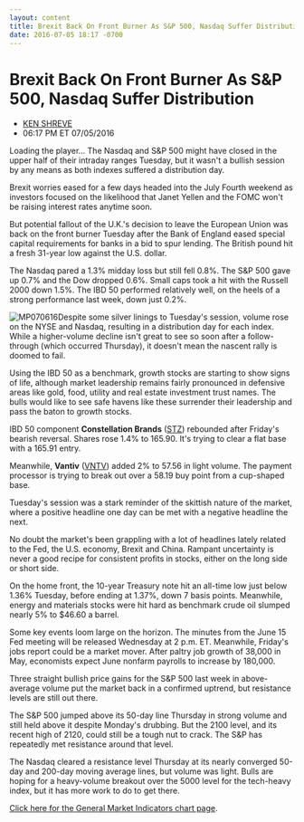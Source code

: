 ```yaml
---
layout: content
title: Brexit Back On Front Burner As S&P 500, Nasdaq Suffer Distribution
date: 2016-07-05 18:17 -0700
---
```



Brexit Back On Front Burner As S&P 500, Nasdaq Suffer Distribution
===================================================================




* [KEN SHREVE](https://www.investors.com/author/shrevek/ "Posts by KEN SHREVE")
* 06:17 PM ET 07/05/2016




Loading the player...
The Nasdaq and S&P 500 might have closed in the upper half of their intraday ranges Tuesday, but it wasn't a bullish session by any means as both indexes suffered a distribution day.


Brexit worries eased for a few days headed into the July Fourth weekend as investors focused on the likelihood that Janet Yellen and the FOMC won't be raising interest rates anytime soon.


But potential fallout of the U.K.'s decision to leave the European Union was back on the front burner Tuesday after the Bank of England eased special capital requirements for banks in a bid to spur lending. The British pound hit a fresh 31-year low against the U.S. dollar.


The Nasdaq pared a 1.3% midday loss but still fell 0.8%. The S&P 500 gave up 0.7% and the Dow dropped 0.6%. Small caps took a hit with the Russell 2000 down 1.5%. The IBD 50 performed relatively well, on the heels of a strong performance last week, down just 0.2%.


![MP070616](https://www.investors.com/wp-content/uploads/2016/07/MP070616.jpg)Despite some silver linings to Tuesday's session, volume rose on the NYSE and Nasdaq, resulting in a distribution day for each index. While a higher-volume decline isn't great to see so soon after a follow-through (which occurred Thursday), it doesn't mean the nascent rally is doomed to fail.


Using the IBD 50 as a benchmark, growth stocks are starting to show signs of life, although market leadership remains fairly pronounced in defensive areas like gold, food, utility and real estate investment trust names. The bulls would like to see safe havens like these surrender their leadership and pass the baton to growth stocks.


IBD 50 component **Constellation Brands** ([STZ](https://research.investors.com/quote.aspx?symbol=STZ)) rebounded after Friday's bearish reversal. Shares rose 1.4% to 165.90. It's trying to clear a flat base with a 165.91 entry.


Meanwhile, **Vantiv** ([VNTV](https://research.investors.com/quote.aspx?symbol=VNTV)) added 2% to 57.56 in light volume. The payment processor is trying to break out over a 58.19 buy point from a cup-shaped base.


Tuesday's session was a stark reminder of the skittish nature of the market, where a positive headline one day can be met with a negative headline the next.


No doubt the market's been grappling with a lot of headlines lately related to the Fed, the U.S. economy, Brexit and China. Rampant uncertainty is never a good recipe for consistent profits in stocks, either on the long side or short side.


On the home front, the 10-year Treasury note hit an all-time low just below 1.36% Tuesday, before ending at 1.37%, down 7 basis points. Meanwhile, energy and materials stocks were hit hard as benchmark crude oil slumped nearly 5% to $46.60 a barrel.


Some key events loom large on the horizon. The minutes from the June 15 Fed meeting will be released Wednesday at 2 p.m. ET. Meanwhile, Friday's jobs report could be a market mover. After paltry job growth of 38,000 in May, economists expect June nonfarm payrolls to increase by 180,000.


Three straight bullish price gains for the S&P 500 last week in above-average volume put the market back in a confirmed uptrend, but resistance levels are still out there.


The S&P 500 jumped above its 50-day line Thursday in strong volume and still held above it despite Monday's drubbing. But the 2100 level, and its recent high of 2120, could still be a tough nut to crack. The S&P has repeatedly met resistance around that level.


The Nasdaq cleared a resistance level Thursday at its nearly converged 50-day and 200-day moving average lines, but volume was light. Bulls are hoping for a heavy-volume breakout over the 5000 level for the tech-heavy index, but it has more work to do to get there.


[Click here for the General Market Indicators chart page](https://www.investors.com/wp-content/uploads/2016/07/IBD0507154212GMI.pdf).




